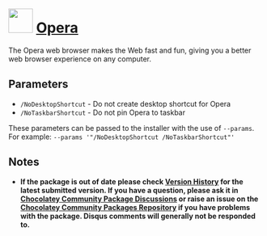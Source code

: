 # <img src="https://cdn.jsdelivr.net/gh/chocolatey-community/chocolatey-packages@b7466aa44fbbc7e8022c05be2d866e63cd915c8d/icons/opera.svg" width="48" height="48"/> [Opera](https://chocolatey.org/packages/Opera)

The Opera web browser makes the Web fast and fun, giving you a better web browser experience on any computer.

## Parameters

- `/NoDesktopShortcut` - Do not create desktop shortcut for Opera
- `/NoTaskbarShortcut` - Do not pin Opera to taskbar

These parameters can be passed to the installer with the use of `--params`.
For example: `--params '"/NoDesktopShortcut /NoTaskbarShortcut"'`

## Notes

- **If the package is out of date please check [Version History](#versionhistory) for the latest submitted version. If you have a question, please ask it in [Chocolatey Community Package Discussions](https://github.com/chocolatey-community/chocolatey-packages/discussions) or raise an issue on the [Chocolatey Community Packages Repository](https://github.com/chocolatey-community/chocolatey-packages/issues) if you have problems with the package. Disqus comments will generally not be responded to.**
